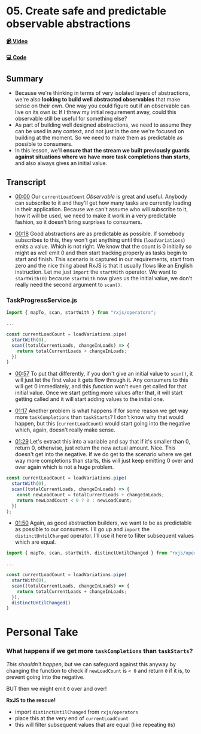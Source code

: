 # 05. Create safe and predictable observable abstractions

#### [📹 Video](https://egghead.io/lessons/rxjs-create-safe-and-predictable-observable-abstractions)

#### [💻 Code](https://github.com/rarmatei/egghead-thinking-reactively/blob/lesson-05/src/lesson-code/TaskProgressService.js)

## Summary

- Because we're thinking in terms of very isolated layers of abstractions, we're also **looking to build well abstracted observables** that make sense on their own. One way you could figure out if an observable can live on its own is: If I threw my initial requirement away, could this observable still be useful for something else?
- As part of building well designed abstractions, we need to assume they can be used in any context, and not just in the one we're focused on building at the moment. So we need to make them as predictable as possible to consumers.
- In this lesson, we'll **ensure that the stream we built previously guards against situations where we have more task completions than starts**, and also always gives an initial value.

## Transcript

- [00:00](https://egghead.io/lessons/rxjs-create-safe-and-predictable-observable-abstractions#t=0) Our `currentLoadCount` _Observable_ is great and useful. Anybody can subscribe to it and they'll get how many tasks are currently loading in their application. Because we can't assume who will subscribe to it, how it will be used, we need to make it work in a very predictable fashion, so it doesn't bring surprises to consumers.

- [00:18](https://egghead.io/lessons/rxjs-create-safe-and-predictable-observable-abstractions#t=18) Good abstractions are as predictable as possible. If somebody subscribes to this, they won't get anything until this (`loadVariations`) emits a value. Which is not right. We know that the count is 0 initially so might as well emit 0 and then start tracking properly as tasks begin to start and finish. This scenario is captured in our requirements, start from zero and the nice thing about RxJS is that it usually flows like an English instruction. Let me just `import` the `startWith` operator. We want to `startWith(0)` because `startWith` now gives us the initial value, we don't really need the second argument to `scan()`.

### TaskProgressService.js

```js
import { mapTo, scan, startWith } from "rxjs/operators";

...

const currentLoadCount = loadVariations.pipe(
  startWith(0),
  scan((totalCurrentLoads, changeInLoads) => {
    return totalCurrentLoads + changeInLoads;
  })
)
```

- [00:57](https://egghead.io/lessons/rxjs-create-safe-and-predictable-observable-abstractions#t=57) To put that differently, if you don't give an initial value to `scan()`, it will just let the first value it gets flow through it. Any consumers to this will get 0 immediately, and this _function_ won't even get called for that initial value. Once we start getting more values after that, it will start getting called and it will start adding values to the initial one.

- [01:17](https://egghead.io/lessons/rxjs-create-safe-and-predictable-observable-abstractions#t=77) Another problem is what happens if for some reason we get way more `taskCompletions` than `taskStarts`? I don't know why that would happen, but this (`currentLoadCount`) would start going into the negative which, again, doesn't really make sense.

- [01:29](https://egghead.io/lessons/rxjs-create-safe-and-predictable-observable-abstractions#t=89) Let's extract this into a variable and say that if it's smaller than 0, return 0, otherwise, just return the new actual amount. Nice. This doesn't get into the negative. If we do get to the scenario where we get way more completions than starts, this will just keep emitting 0 over and over again which is not a huge problem.

```js
const currentLoadCount = loadVariations.pipe(
  startWith(0),
  scan((totalCurrentLoads, changeInLoads) => {
    const newLoadCount = totalCurrentLoads + changeInLoads;
    return newLoadCount < 0 ? 0 : newLoadCount;
  })
);
```

- [01:50](https://egghead.io/lessons/rxjs-create-safe-and-predictable-observable-abstractions#t=110) Again, as good abstraction builders, we want to be as predictable as possible to our consumers. I'll go up and `import` the `distinctUntilChanged` operator. I'll use it here to filter subsequent values which are equal.

```js
import { mapTo, scan, startWith, distinctUntilChanged } from "rxjs/operators";

...

const currentLoadCount = loadVariations.pipe(
  startWith(0),
  scan((totalCurrentLoads, changeInLoads) => {
    return totalCurrentLoads + changeInLoads;
  }),
  distinctUntilChanged()
)
```

# Personal Take

### What happens if we get more `taskCompletions` than `taskStarts`?

_This shouldn't happen_, but we can safeguard against this anyway by changing the function to check if `newLoadCount` is `< 0` and return `0` if it is, to prevent going into the negative.

BUT then we might emit `0` over and over!

**RxJS to the rescue!**

- import `distinctUntilChanged` from `rxjs/operators`
- place this at the very end of `currentLoadCount`
- this will filter subsequent values that are equal (like repeating `0`s)
